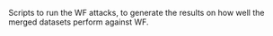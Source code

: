 Scripts to run the WF attacks, to generate the results on how well the merged datasets perform against WF.